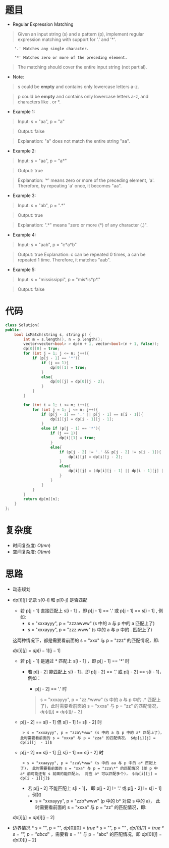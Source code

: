 # [题目](https://leetcode.com/problems/regular-expression-matching/)

* Regular Expression Matching

> Given an input string (s) and a pattern (p), implement regular expression matching with support for '.' and '*'.
     
        '.' Matches any single character.
     
        '*' Matches zero or more of the preceding element.
        
> The matching should cover the entire input string (not partial).

* Note:

> s could be **empty** and contains only lowercase letters a-z.

> p could be **empty** and contains only lowercase letters a-z, and characters like . or *.

* Example 1:

> Input: s = "aa", p = "a"

> Output: false

> Explanation: "a" does not match the entire string "aa".


* Example 2:

> Input: s = "aa", p = "a*"

> Output: true

> Explanation: '*' means zero or more of the preceding element, 'a'. Therefore, by repeating 'a' once, it becomes "aa".

* Example 3:

> Input: s = "ab", p = ".*"

> Output: true

> Explanation: ".\*" means "zero or more (*) of any character (.)".

* Example 4:

> Input: s = "aab", p = "c\*a\*b"

> Output: true
> Explanation: c can be repeated 0 times, a can be repeated 1 time. Therefore, it matches "aab".

* Example 5:

> Input: s = "mississippi", p = "mis\*is\*p\*."

> Output: false

# 代码

```cpp
class Solution{
public:
    bool isMatch(string s, string p) {
        int m = s.length(), n = p.length();
        vector<vector<bool> > dp(m + 1, vector<bool>(n + 1, false));
        dp[0][0] = true;
        for (int j = 1; j <= n; j++){
            if (p[j - 1] == '*'){
                if (j == 1){
                    dp[0][1] = true;
                }
                else{
                    dp[0][j] = dp[0][j - 2];
                }
            }
        }

        for (int i = 1; i <= m; i++){
            for (int j = 1; j <= n; j++){
                if (p[j - 1] == '.' || p[j - 1] == s[i - 1]){
                    dp[i][j] = dp[i - 1][j - 1];
                }
                else if (p[j - 1] == '*'){
                    if (j == 1){
                        dp[i][1] = true;
                    }
                    else{
                        if (p[j - 2] != '.' && p[j - 2] != s[i - 1]){
                            dp[i][j] = dp[i][j - 2];
                        }
                        else{
                            dp[i][j] = (dp[i][j - 1] || dp[i - 1][j] || dp[i][j - 2]);
                        }
                    }
                }
            }
        }
        return dp[m][n];
    }
};
```

# 复杂度
* 时间复杂度: $O(mn)$
* 空间复杂度: $O(mn)$

# 思路
* 动态规划
* dp[i][j] 记录 s[0-i] 和 p[0-j] 是否匹配
	* 若 p[j - 1] 直接匹配上 s[i - 1] ，即 p[j - 1] == '.' 或 p[j - 1] == s[i - 1] , 例如:
		* s = "xxxayyy", p = "zzzawww" (s 中的 a 与 p 中的 a 匹配上了)
		* s = "xxxayyy", p = "zzz.www" (s 中的 a 与 p 中的 . 匹配上了)
	
	这两种情况下，都是需要看前面的 s = "xxx" 与 p = "zzz" 的匹配情况，即:
	
	$dp[i][j] = dp[i - 1][j -1]$
	
	* 若 p[j - 1] 是通过 * 匹配上 s[i - 1] ，即 p[j - 1] == '*' 时
		* 若 p[j - 2] 能匹配上 s[i - 1]，即 p[j - 2] == '.' 或 p[j - 2] == s[i - 1]，例如：
			* p[j - 2] == '.' 时		
			
			> s = "xxxayyy", p = "zz.\*www" (s 中的 a 与 p 中的 .* 匹配上了)，此时需要看前面的 s = "xxxa" 与 p = "zz" 的匹配情况， $dp[i][j] = dp[i][j - 2]$
			
		        
	 * p[j - 2] == s[i - 1] 但 s[i - 1] != s[i - 2] 时
		    
		    > s = "xxxayyy", p = "zza\*www" (s 中的 a 与 p 中的 a* 匹配上了)，此时需要看前面的 s = "xxxa" 与 p = "zza" 的匹配情况， $dp[i][j] = dp[i][j  - 1]$
			
     * p[j - 2] == s[i - 1] 且 s[i - 1] == s[i - 2] 时
		    
		    > s = "xxaayyy", p = "zza\*www" (s 中的 aa 与 p 中的 a* 匹配上了)， 此时需要看前面的 s = "xxa" 与 p = "zza\*" 的匹配情况 (即 p 中 a* 前可能还有 s 前面的能匹配上， 对应 a* 可以匹配多个)， $dp[i][j] = dp[i - 1][j]$
	
		* 若 p[j - 2] 不能匹配上 s[i - 1]， 即 p[j - 2] != '.' 或 p[j - 2] != s[i - 1] ，例如
			* s = "xxxayyy", p = "zzb\*www" (p 中的 b* 对应 s 中的 a)， 此时需要看前面的 s = "xxxa" 与 p = "zz" 的匹配情况，即:
	
	$dp[i][j] = dp[i][j - 2]$
	
* 边界情况
      * s = "", p = "", $dp[0][0] = true$
      * s = "", p = "*" , $dp[0][1] = true$
      * s = "", p = "abcd*" ，需要看 s = "" 与 p = "abc" 的匹配情况，即 $dp[0][j] = dp[0][j - 2]$
